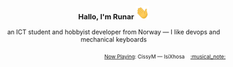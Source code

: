 <h3 align="center">Hallo, I'm Runar <img src="./assets/wave.gif" width="30px" height="30px"></h3>

<div align="center">an ICT student and hobbyist developer from Norway — I like devops and mechanical keyboards</div>

<br/>
<div align="right"><sub>
  <a href="https://www.last.fm/user/runarsf">Now Playing</a>: CissyM &mdash; IsiXhosa &nbsp;&nbsp; <a href="https:&#x2F;&#x2F;www.last.fm&#x2F;music&#x2F;CissyM&#x2F;_&#x2F;IsiXhosa">:musical_note:</a>
</sub></div>

